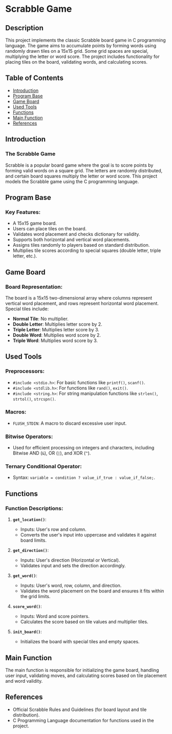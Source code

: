 # Scrabble Game

## Description

This project implements the classic Scrabble board game in C programming language. The game aims to accumulate points by forming words using randomly drawn tiles on a 15x15 grid. Some grid spaces are special, multiplying the letter or word score. The project includes functionality for placing tiles on the board, validating words, and calculating scores.

## Table of Contents

- [Introduction](#introduction)
- [Program Base](#program-base)
- [Game Board](#game-board)
- [Used Tools](#used-tools)
- [Functions](#functions)
- [Main Function](#main-function)
- [References](#references)

## Introduction

### The Scrabble Game
Scrabble is a popular board game where the goal is to score points by forming valid words on a square grid. The letters are randomly distributed, and certain board squares multiply the letter or word score. This project models the Scrabble game using the C programming language.

## Program Base

### Key Features:
- A 15x15 game board.
- Users can place tiles on the board.
- Validates word placement and checks dictionary for validity.
- Supports both horizontal and vertical word placements.
- Assigns tiles randomly to players based on standard distribution.
- Multiplies tile scores according to special squares (double letter, triple letter, etc.).

## Game Board

### Board Representation:
The board is a 15x15 two-dimensional array where columns represent vertical word placement, and rows represent horizontal word placement. Special tiles include:
- **Normal Tile**: No multiplier.
- **Double Letter**: Multiplies letter score by 2.
- **Triple Letter**: Multiplies letter score by 3.
- **Double Word**: Multiplies word score by 2.
- **Triple Word**: Multiplies word score by 3.

## Used Tools

### Preprocessors:
- `#include <stdio.h>`: For basic functions like `printf()`, `scanf()`.
- `#include <stdlib.h>`: For functions like `rand()`, `exit()`.
- `#include <string.h>`: For string manipulation functions like `strlen()`, `strtol()`, `strcspn()`.

### Macros:
- `FLUSH_STDIN`: A macro to discard excessive user input.

### Bitwise Operators:
- Used for efficient processing on integers and characters, including Bitwise AND (`&`), OR (`|`), and XOR (`^`).

### Ternary Conditional Operator:
- Syntax: `variable = condition ? value_if_true : value_if_false;`.

## Functions

### Function Descriptions:
1. **`get_location()`**: 
   - Inputs: User's row and column.
   - Converts the user's input into uppercase and validates it against board limits.

2. **`get_direction()`**:
   - Inputs: User's direction (Horizontal or Vertical).
   - Validates input and sets the direction accordingly.

3. **`get_word()`**:
   - Inputs: User's word, row, column, and direction.
   - Validates the word placement on the board and ensures it fits within the grid limits.

4. **`score_word()`**:
   - Inputs: Word and score pointers.
   - Calculates the score based on tile values and multiplier tiles.

5. **`init_board()`**:
   - Initializes the board with special tiles and empty spaces.

## Main Function

The main function is responsible for initializing the game board, handling user input, validating moves, and calculating scores based on tile placement and word validity.

## References

- Official Scrabble Rules and Guidelines (for board layout and tile distribution).
- C Programming Language documentation for functions used in the project.

